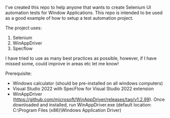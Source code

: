 I've created this repo to help anyone that wants to create Selenium UI automation tests for Window Applications. This repo is intended to be used as a good example of how to setup a test automation project.

The project uses:
1. Selenium
2. WinAppDriver
3. Specflow

I have tried to use as many best practices as possible, however, if I have missed some, could improve in areas etc let me know!

Prerequisite:
- Windows calculator (should be pre-installed on all windows computers)
- Visual Studio 2022 with SpecFlow for Visual Studio 2022 extension
- WinAppDriver (https://github.com/microsoft/WinAppDriver/releases/tag/v1.2.99). Once downloaded and installed, run WinAppDriver.exe (default location: C:\Program Files (x86)\Windows Application Driver)
